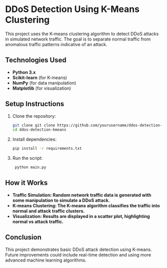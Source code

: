 # DDoS Detection Using K-Means Clustering

This project uses the K-means clustering algorithm to detect DDoS attacks in simulated network traffic. The goal is to separate normal traffic from anomalous traffic patterns indicative of an attack.

## Technologies Used
- **Python 3.x**
- **Scikit-learn** (for K-means)
- **NumPy** (for data manipulation)
- **Matplotlib** (for visualization)

## Setup Instructions

1. Clone the repository:
   ```bash
   git clone git clone https://github.com/yourusername/ddos-detection-kmeans.git
   cd ddos-detection-kmeans
2. Install dependencies:
   ```bash
   pip install -r requirements.txt
3. Run the script:
   ```bash
    python main.py
   
## How it Works
- **Traffic Simulation: Random network traffic data is generated with some manipulation to simulate a DDoS attack.**
- **K-means Clustering: The K-means algorithm classifies the traffic into normal and attack traffic clusters.**
- **Visualization: Results are displayed in a scatter plot, highlighting normal vs attack traffic.**

## Conclusion
This project demonstrates basic DDoS attack detection using K-means. Future improvements could include real-time detection and using more advanced machine learning algorithms.
